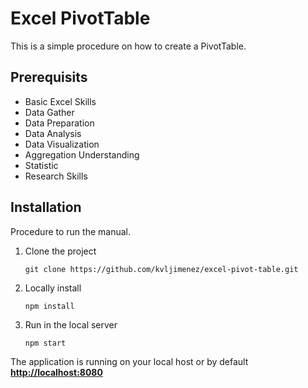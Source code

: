 # Excel PivotTable

This is a simple procedure on how to create a PivotTable.

## Prerequisits

- Basic Excel Skills
- Data Gather
- Data Preparation
- Data Analysis
- Data Visualization
- Aggregation Understanding
- Statistic
- Research Skills

## Installation

Procedure to run the manual.

1. Clone the project
    ```
    git clone https://github.com/kvljimenez/excel-pivot-table.git
    ```

2. Locally install
    ```
    npm install
    ```

3. Run in the local server
    ```
    npm start
    ```


The application is running on your local host or by default 
[**http://localhost:8080**](http://localhost:8080)
